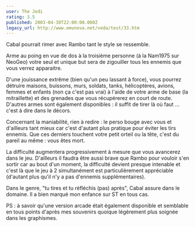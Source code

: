 ```yaml
---
user: The Jedi
rating: 3.5
published: 2003-04-30T22:00:00.000Z
legacy_url: http://www.emunova.net/veda/test/33.htm
---
```

Cabal pourrait rimer avec Rambo tant le style se ressemble.  

Arme au poing en vue de dos à la troisième personne (à la Nam1975 sur NeoGeo) votre seul et unique but sera de zigouiller tous les ennemis que vous verrez apparaitre.  

D'une jouissance extrême (bien qu'un peu lassant à force), vous pourrez détruire maisons, buissons, murs, soldats, tanks, hélicoptères, avions, femmes et enfants (non ça c'est pas vrai) à l'aide de votre arme de base (la mitraillette) et des grenades que vous récupérerez en court de route. D'autres armes sont également disponibles : il suffit de tirer là où faut ... c'est à dire dans le décors.  

  

Concernant la maniabilité, rien à redire : le perso bouge avec vous et d'ailleurs tant mieux car c'est d'autant plus pratique pour éviter les tirs ennemis. Que ces derniers touchent votre petit orteil ou la tête, c'est du pareil au même : vous êtes mort.  

  

La difficulté augmentera progressivement à mesure que vous avancerez dans le jeu. D'ailleurs il faudra être aussi brave que Rambo pour vouloir s'en sortir car au bout d'un moment, la difficulté devient presque intenable et c'est là que le jeu à 2 simultanément est particulièrement appréciable (d'autant plus qu'il n'y a pas d'ennemis supplémentaires).  

  

Dans le genre, "tu tires et tu réfléchis (pas) après", Cabal assure dans le domaine. Il a bien marqué mon enfance sur ST en tous cas.  

  

PS : à savoir qu'une version arcade était également disponible et semblable en tous points d'après mes souvenirs quoique légèrement plus soignée dans les graphismes.